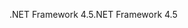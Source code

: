 <span data-ttu-id="494dd-101">.NET Framework 4.5</span><span class="sxs-lookup"><span data-stu-id="494dd-101">.NET Framework 4.5</span></span>